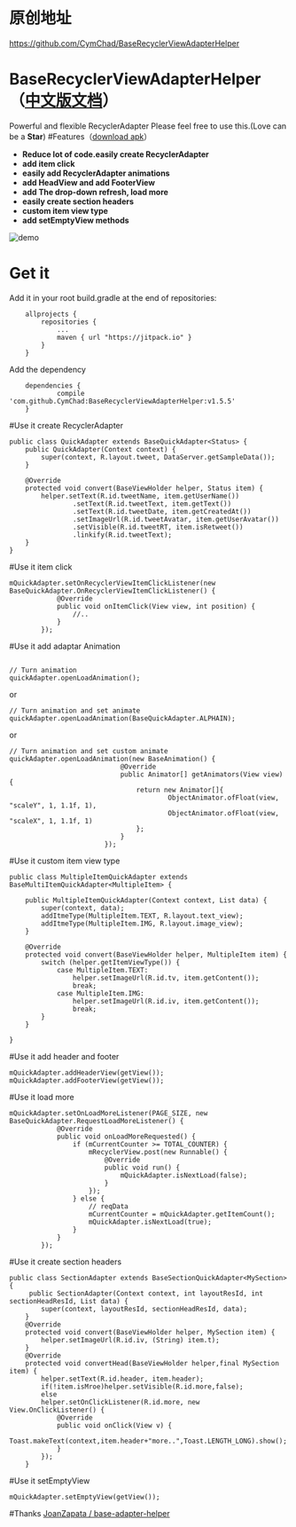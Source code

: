 # 原创地址  
https://github.com/CymChad/BaseRecyclerViewAdapterHelper

# BaseRecyclerViewAdapterHelper（[中文版文档](https://github.com/CymChad/BaseRecyclerViewAdapterHelper/blob/master/README-cn.md)）
Powerful and flexible RecyclerAdapter 
Please feel free to use this.(Love can be a **Star**)
#Features（[download apk](https://github.com/CymChad/BaseRecyclerViewAdapterHelper/raw/master/demo_res/demo.apk)）
- **Reduce lot of code.easily create RecyclerAdapter**
- **add item click**
- **easily add RecyclerAdapter animations**
- **add HeadView and add FooterView**
- **add The drop-down refresh, load more**
- **easily create section headers**
- **custom item view type**
- **add setEmptyView methods**

![demo](https://github.com/CymChad/BaseRecyclerViewAdapterHelper/blob/master/demo_res/demo.gif)
# Get it
Add it in your root build.gradle at the end of repositories:
```
	allprojects {
		repositories {
			...
			maven { url "https://jitpack.io" }
		}
	}
```
Add the dependency
```
	dependencies {
	        compile 'com.github.CymChad:BaseRecyclerViewAdapterHelper:v1.5.5'
	}
```

#Use it create RecyclerAdapter

```
public class QuickAdapter extends BaseQuickAdapter<Status> {
    public QuickAdapter(Context context) {
        super(context, R.layout.tweet, DataServer.getSampleData());
    }

    @Override
    protected void convert(BaseViewHolder helper, Status item) {
        helper.setText(R.id.tweetName, item.getUserName())
                .setText(R.id.tweetText, item.getText())
                .setText(R.id.tweetDate, item.getCreatedAt())
                .setImageUrl(R.id.tweetAvatar, item.getUserAvatar())
                .setVisible(R.id.tweetRT, item.isRetweet())
                .linkify(R.id.tweetText);
    }
}
```
#Use it item click
```
mQuickAdapter.setOnRecyclerViewItemClickListener(new BaseQuickAdapter.OnRecyclerViewItemClickListener() {
            @Override
            public void onItemClick(View view, int position) {
                //..
            }
        });
```
#Use it add adaptar Animation

```

// Turn animation
quickAdapter.openLoadAnimation();
```
or
```
// Turn animation and set animate
quickAdapter.openLoadAnimation(BaseQuickAdapter.ALPHAIN);
```
or
```
// Turn animation and set custom animate
quickAdapter.openLoadAnimation(new BaseAnimation() {
                            @Override
                            public Animator[] getAnimators(View view) {
                                return new Animator[]{
                                        ObjectAnimator.ofFloat(view, "scaleY", 1, 1.1f, 1),
                                        ObjectAnimator.ofFloat(view, "scaleX", 1, 1.1f, 1)
                                };
                            }
                        });
```
#Use it custom item view type
```
public class MultipleItemQuickAdapter extends BaseMultiItemQuickAdapter<MultipleItem> {

    public MultipleItemQuickAdapter(Context context, List data) {
        super(context, data);
        addItmeType(MultipleItem.TEXT, R.layout.text_view);
        addItmeType(MultipleItem.IMG, R.layout.image_view);
    }

    @Override
    protected void convert(BaseViewHolder helper, MultipleItem item) {
        switch (helper.getItemViewType()) {
            case MultipleItem.TEXT:
                helper.setImageUrl(R.id.tv, item.getContent());
                break;
            case MultipleItem.IMG:
                helper.setImageUrl(R.id.iv, item.getContent());
                break;
        }
    }

}
```
#Use it add header and footer
```
mQuickAdapter.addHeaderView(getView());
mQuickAdapter.addFooterView(getView());
```
#Use it load more
```
mQuickAdapter.setOnLoadMoreListener(PAGE_SIZE, new BaseQuickAdapter.RequestLoadMoreListener() {
            @Override
            public void onLoadMoreRequested() {
                if (mCurrentCounter >= TOTAL_COUNTER) {
                    mRecyclerView.post(new Runnable() {
                        @Override
                        public void run() {
                            mQuickAdapter.isNextLoad(false);
                        }
                    });
                } else {
                    // reqData
                    mCurrentCounter = mQuickAdapter.getItemCount();
                    mQuickAdapter.isNextLoad(true);
                }
            }
        });
```
#Use it create section headers
```
public class SectionAdapter extends BaseSectionQuickAdapter<MySection> {
     public SectionAdapter(Context context, int layoutResId, int sectionHeadResId, List data) {
        super(context, layoutResId, sectionHeadResId, data);
    }
    @Override
    protected void convert(BaseViewHolder helper, MySection item) {
        helper.setImageUrl(R.id.iv, (String) item.t);
    }
    @Override
    protected void convertHead(BaseViewHolder helper,final MySection item) {
        helper.setText(R.id.header, item.header);
        if(!item.isMroe)helper.setVisible(R.id.more,false);
        else
        helper.setOnClickListener(R.id.more, new View.OnClickListener() {
            @Override
            public void onClick(View v) {
                Toast.makeText(context,item.header+"more..",Toast.LENGTH_LONG).show();
            }
        });
    }
```
#Use it setEmptyView
```
mQuickAdapter.setEmptyView(getView());
```
#Thanks
[JoanZapata / base-adapter-helper](https://github.com/JoanZapata/base-adapter-helper)
